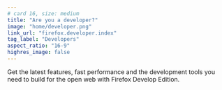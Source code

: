 ```yaml
---
# card 16, size: medium
title: "Are you a developer?"
image: "home/developer.png"
link_url: "firefox.developer.index"
tag_label: "Developers"
aspect_ratio: "16-9"
highres_image: false
---
```

Get the latest features, fast performance and the development tools you need to build for the open web with Firefox Develop Edition.
